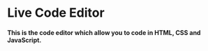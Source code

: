 # Live Code Editor

#### This is the code editor which allow you to code in HTML, CSS and JavaScript.
